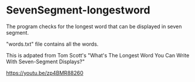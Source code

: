 # SevenSegment-longestword

The program checks for the longest word that can be displayed in seven segment.


"words.txt" file contains all the words.

This is adpated from Tom Scott's "What's The Longest Word You Can Write With Seven-Segment Displays?"


https://youtu.be/zp4BMR88260
